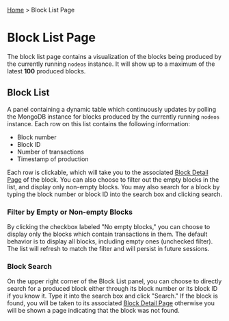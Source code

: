 [Home](..) > Block List Page

# Block List Page

The block list page contains a visualization of the blocks being produced by the currently running `nodeos` instance. It will show up to a maximum of the latest **100** produced blocks. 

## Block List

A panel containing a dynamic table which continuously updates by polling the MongoDB instance for blocks produced by the currently running `nodeos` instance. Each row on this list contains the following information:
* Block number
* Block ID
* Number of transactions
* Timestamp of production

Each row is clickable, which will take you to the associated [Block Detail Page](./detail-pages/block-detail-page.md)
of the block. You can also choose to filter out the empty blocks in the list, and display only non-empty blocks. You may also search for a block by typing the block number or block ID into the search box and clicking search.

### Filter by Empty or Non-empty Blocks

By clicking the checkbox labeled "No empty blocks," you can choose to display only the blocks which contain transactions in them. The default behavior is to display all blocks, including empty ones (unchecked filter). The list will refresh to match the filter and will persist in future sessions.

### Block Search

On the upper right corner of the Block List panel, you can choose to directly search for a produced block either through its block number or its block ID if you know it. Type it into the search box and click "Search." If the block is found, you will be taken to its associated [Block Detail Page](./detail-pages/block-detail-page.md) otherwise you will be shown a page indicating that the block was not found.